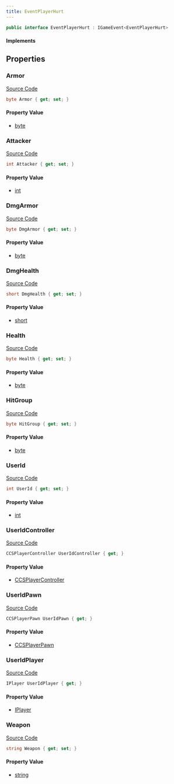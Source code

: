 ```yaml
---
title: EventPlayerHurt
---
```


```csharp
public interface EventPlayerHurt : IGameEvent<EventPlayerHurt>
```

#### Implements

## Properties

### Armor

[Source Code](https://github.com/swiftly-solution/swiftlys2/blob/beta/managed/src/SwiftlyS2.Generated/GameEvents/Interfaces/EventPlayerHurt.cs#L62)

```csharp
byte Armor { get; set; }
```

#### Property Value

- [byte](https://learn.microsoft.com/dotnet/api/system.byte)

### Attacker

[Source Code](https://github.com/swiftly-solution/swiftlys2/blob/beta/managed/src/SwiftlyS2.Generated/GameEvents/Interfaces/EventPlayerHurt.cs#L48)

```csharp
int Attacker { get; set; }
```

#### Property Value

- [int](https://learn.microsoft.com/dotnet/api/system.int32)

### DmgArmor

[Source Code](https://github.com/swiftly-solution/swiftlys2/blob/beta/managed/src/SwiftlyS2.Generated/GameEvents/Interfaces/EventPlayerHurt.cs#L83)

```csharp
byte DmgArmor { get; set; }
```

#### Property Value

- [byte](https://learn.microsoft.com/dotnet/api/system.byte)

### DmgHealth

[Source Code](https://github.com/swiftly-solution/swiftlys2/blob/beta/managed/src/SwiftlyS2.Generated/GameEvents/Interfaces/EventPlayerHurt.cs#L76)

```csharp
short DmgHealth { get; set; }
```

#### Property Value

- [short](https://learn.microsoft.com/dotnet/api/system.int16)

### Health

[Source Code](https://github.com/swiftly-solution/swiftlys2/blob/beta/managed/src/SwiftlyS2.Generated/GameEvents/Interfaces/EventPlayerHurt.cs#L55)

```csharp
byte Health { get; set; }
```

#### Property Value

- [byte](https://learn.microsoft.com/dotnet/api/system.byte)

### HitGroup

[Source Code](https://github.com/swiftly-solution/swiftlys2/blob/beta/managed/src/SwiftlyS2.Generated/GameEvents/Interfaces/EventPlayerHurt.cs#L90)

```csharp
byte HitGroup { get; set; }
```

#### Property Value

- [byte](https://learn.microsoft.com/dotnet/api/system.byte)

### UserId

[Source Code](https://github.com/swiftly-solution/swiftlys2/blob/beta/managed/src/SwiftlyS2.Generated/GameEvents/Interfaces/EventPlayerHurt.cs#L41)

```csharp
int UserId { get; set; }
```

#### Property Value

- [int](https://learn.microsoft.com/dotnet/api/system.int32)

### UserIdController

[Source Code](https://github.com/swiftly-solution/swiftlys2/blob/beta/managed/src/SwiftlyS2.Generated/GameEvents/Interfaces/EventPlayerHurt.cs#L23)

```csharp
CCSPlayerController UserIdController { get; }
```

#### Property Value

- [CCSPlayerController](/docs/api/shared/schemadefinitions/ccsplayercontroller)

### UserIdPawn

[Source Code](https://github.com/swiftly-solution/swiftlys2/blob/beta/managed/src/SwiftlyS2.Generated/GameEvents/Interfaces/EventPlayerHurt.cs#L30)

```csharp
CCSPlayerPawn UserIdPawn { get; }
```

#### Property Value

- [CCSPlayerPawn](/docs/api/shared/schemadefinitions/ccsplayerpawn)

### UserIdPlayer

[Source Code](https://github.com/swiftly-solution/swiftlys2/blob/beta/managed/src/SwiftlyS2.Generated/GameEvents/Interfaces/EventPlayerHurt.cs#L34)

```csharp
IPlayer UserIdPlayer { get; }
```

#### Property Value

- [IPlayer](/docs/api/shared/players/iplayer)

### Weapon

[Source Code](https://github.com/swiftly-solution/swiftlys2/blob/beta/managed/src/SwiftlyS2.Generated/GameEvents/Interfaces/EventPlayerHurt.cs#L69)

```csharp
string Weapon { get; set; }
```

#### Property Value

- [string](https://learn.microsoft.com/dotnet/api/system.string)

